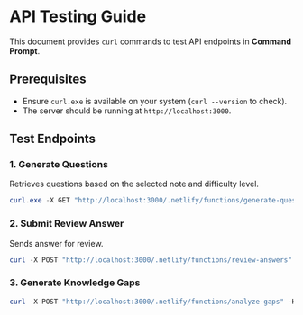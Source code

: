 # API Testing Guide

This document provides `curl` commands to test API endpoints in **Command Prompt**.

## Prerequisites
- Ensure `curl.exe` is available on your system (`curl --version` to check).
- The server should be running at `http://localhost:3000`.

## Test Endpoints

### 1. Generate Questions
Retrieves questions based on the selected note and difficulty level.

```powershell
curl.exe -X GET "http://localhost:3000/.netlify/functions/generate-questions?noteId=lms15jned&difficulty=easy"
```

### 2. Submit Review Answer
Sends answer for review.

```powershell
curl -X POST "http://localhost:3000/.netlify/functions/review-answers" -H "Content-Type: application/json" --data @review_answers_body.json
```

### 3. Generate Knowledge Gaps

```powershell
curl -X POST "http://localhost:3000/.netlify/functions/analyze-gaps" -H "Content-Type: application/json" --data @analyze_gaps_body.json
```